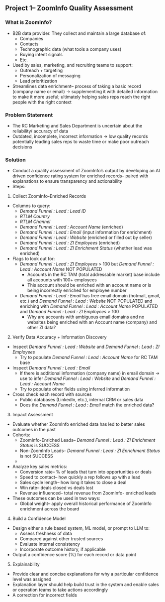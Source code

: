 ## **Project 1– ZoomInfo Quality Assessment**

### **What is ZoomInfo?** 

* B2B data provider. They collect and maintain a large database of:   
  * Companies   
  * Contacts  
  * Technographic data (what tools a company uses)   
  * Buying intent signals   
  * Etc.  
* Used by sales, marketing, and recruiting teams to support:   
  * Outreach \+ targeting   
  * Personalization of messaging   
  * Lead prioritization  
* Streamlines data enrichment– process of taking a basic record (company name or email) → supplementing it with detailed information to make it more useful; ultimately helping sales reps reach the right people with the right context 

### **Problem Statement**

* The RC Marketing and Sales Department is uncertain about the reliability/ accuracy of data   
* Outdated, incomplete, incorrect information → low quality records potentially leading sales reps to waste time or make poor outreach decisions 

### **Solution**

* Conduct a quality assessment of ZoomInfo’s output by developing an AI driven confidence rating system for enriched records– paired with explanations to ensure transparency and actionability   
* Steps:    
1. Collect ZoomInfo-Enriched Records  
* Columns to query:   
  * *Demand Funnel : Lead : Lead ID*   
  * *RTLM Country*   
  * *RTLM Channel*   
  * *Demand Funnel : Lead : Account Name* (enriched)   
  * *Demand Funnel : Lead : Email* (input information for enrichment)   
  * *Demand Funnel : Lead : Website* (enriched or filled out by seller)   
  * *Demand Funnel : Lead : ZI Employees* (enriched)   
  * *Demand Funnel : Lead : ZI Enrichment Status* (whether lead was enriched)  
* Flags to look out for:   
  * *Demand Funnel : Lead : ZI Employees* \> 100 but *Demand Funnel : Lead : Account Name* NOT POPULATED  
    * Accounts in the RC TAM (total addressable market) base include all accounts with 100+ employees  
    * This account should be enriched with an account name or is being incorrectly enriched for employee number  
  * *Demand Funnel : Lead : Email* has free email domain (hotmail, gmail, etc.) and *Demand Funnel : Lead : Website* NOT POPULATED and enriching with *Demand Funnel : Lead : Account Name* POPULATED and *Demand Funnel : Lead : ZI Employees* \> 100   
    * Why are accounts with ambiguous email domains and no websites being enriched with an Account name (company) and other ZI data?   
2. Verify Data Accuracy \+ Information Discovery    
* Inspect *Demand Funnel : Lead : Website* and *Demand Funnel : Lead : ZI Employees*  
  * Try to populate *Demand Funnel : Lead : Account Name* for RC TAM base  
* Inspect *Demand Funnel : Lead : Email*  
  * If there is additional information (company name) in email domain → use to infer *Demand Funnel : Lead : Website* and *Demand Funnel : Lead : Account Name*  
  * Try to populate other fields using inferred information   
* Cross check each record with sources  
  * Public databases (LinkedIn, etc.), internal CRM or sales data  
  * Does the *Demand Funnel : Lead : Email* match the enriched data?   
3. Impact Assessment   
* Evaluate whether ZoomInfo enriched data has led to better sales outcomes in the past  
* Cohorts:  
  * ZoomInfo-Enriched Leads– *Demand Funnel : Lead : ZI Enrichment Status* is SUCCESS  
  * Non-ZoomInfo Leads– *Demand Funnel : Lead : ZI Enrichment Status* is not SUCCESS  
  *   
* Analyze key sales metrics:  
  * Conversion rate– % of leads that turn into opportunities or deals   
  * Speed to contact– how quickly a rep follows up with a lead   
  * Sales cycle length– how long it takes to close a deal   
  * Win rate– deals closed vs deals lost   
  * Revenue influenced– total revenue from ZoomInfo- enriched leads   
* These outcomes can be used in two ways:   
  * Global weight– apply overall historical performance of ZoomInfo enrichment across the board   
4. Build a Confidence Model   
* Design either a rule based system, ML model, or prompt to LLM to:   
  * Assess freshness of data  
  * Compared against other trusted sources   
  * Evaluate internal consistency   
  * Incorporate outcome history, if applicable  
* Output a confidence score (%) for each record or data point   
5. Explainability   
* Provide clear and concise explanations for why a particular confidence level was assigned  
* Explanation layer should help build trust in the system and enable sales or operation teams to take actions accordingly  
* A correction for incorrect fields
